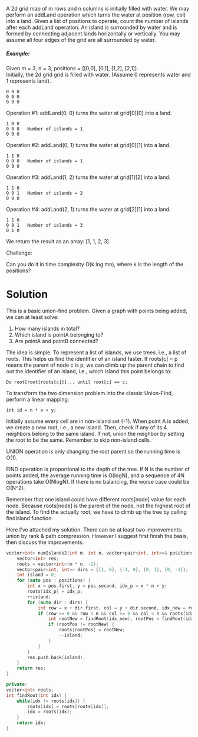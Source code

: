 A 2d grid map of m rows and n columns is initially filled with water. We may perform an addLand operation which turns the water at position (row, col) into a land. Given a list of positions to operate, count the number of islands after each addLand operation. An island is surrounded by water and is formed by connecting adjacent lands horizontally or vertically. You may assume all four edges of the grid are all surrounded by water.

##### Example:

Given m = 3, n = 3, positions = [[0,0], [0,1], [1,2], [2,1]].  
Initially, the 2d grid grid is filled with water. (Assume 0 represents water and 1 represents land).  

```
0 0 0
0 0 0
0 0 0
```

Operation #1: addLand(0, 0) turns the water at grid[0][0] into a land.

```
1 0 0
0 0 0   Number of islands = 1
0 0 0
```

Operation #2: addLand(0, 1) turns the water at grid[0][1] into a land.

```
1 1 0
0 0 0   Number of islands = 1
0 0 0
```

Operation #3: addLand(1, 2) turns the water at grid[1][2] into a land.

```
1 1 0
0 0 1   Number of islands = 2
0 0 0
```

Operation #4: addLand(2, 1) turns the water at grid[2][1] into a land.

```
1 1 0
0 0 1   Number of islands = 3
0 1 0
```

We return the result as an array: [1, 1, 2, 3]

Challenge:

Can you do it in time complexity O(k log mn), where k is the length of the positions?


# Solution

This is a basic union-find problem. Given a graph with points being added, we can at least solve:

1. How many islands in total?
2. Which island is pointA belonging to?
3. Are pointA and pointB connected?

The idea is simple. To represent a list of islands, we use trees. i.e., a list of roots. This helps us find the identifier of an island faster. If roots[c] = p means the parent of node c is p, we can climb up the parent chain to find out the identifier of an island, i.e., which island this point belongs to:

``` Do root[root[roots[c]]]... until root[c] == c; ```

To transform the two dimension problem into the classic Union-Find, perform a linear mapping:

``` int id = n * x + y; ```

Initially assume every cell are in non-island set {-1}. When point A is added, we create a new root, i.e., a new island. Then, check if any of its 4 neighbors belong to the same island. If not, union the neighbor by setting the root to be the same. Remember to skip non-island cells.

UNION operation is only changing the root parent so the running time is O(1).

FIND operation is proportional to the depth of the tree. If N is the number of points added, the average running time is O(logN), and a sequence of 4N operations take O(NlogN). If there is no balancing, the worse case could be O(N^2).

Remember that one island could have different roots[node] value for each node. Because roots[node] is the parent of the node, not the highest root of the island. To find the actually root, we have to climb up the tree by calling findIsland function.

Here I've attached my solution. There can be at least two improvements: union by rank & path compression. However I suggest first finish the basis, then discuss the improvements.

```cpp
vector<int> numIslands2(int m, int n, vector<pair<int, int>>& positions) {
    vector<int> res;
    roots = vector<int>(m * n, -1);
    vector<pair<int, int>> dirs = {{1, 0}, {-1, 0}, {0, 1}, {0, -1}};
    int island = 0;
    for (auto pos : positions) {
        int x = pos.first, y = pos.second, idx_p = x * n + y;
        roots[idx_p] = idx_p;
        ++island;
        for (auto dir : dirs) {
            int row = x + dir.first, col = y + dir.second, idx_new = row * n + col;
            if (row >= 0 && row < m && col >= 0 && col < n && roots[idx_new] != -1) {
                int rootNew = findRoot(idx_new), rootPos = findRoot(idx_p);
                if (rootPos != rootNew) {
                    roots[rootPos] = rootNew;
                    --island;
                }
            }
        }
        res.push_back(island);
    }
    return res;
}

private:
vector<int> roots;
int findRoot(int idx) {
    while(idx != roots[idx]) {
        roots[idx] = roots[roots[idx]]; 
        idx = roots[idx];
    }
    return idx;
}
```



















